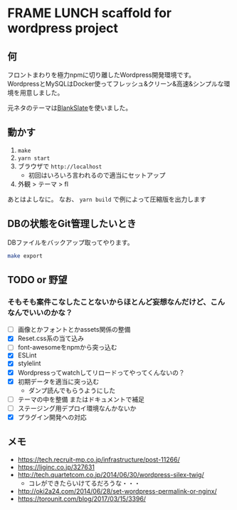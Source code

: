 # FRAME LUNCH scaffold for wordpress project

## 何

フロントまわりを極力npmに切り離したWordpress開発環境です。  
WordpressとMySQLはDocker使ってフレッシュ&クリーン&高速&シンプルな環境を用意しました。

元ネタのテーマは[BlankSlate](http://tidythemes.com/concept/)を使いました。
 
## 動かす

1. `make`
2. `yarn start`
3. ブラウザで `http://localhost`
    - 初回はいろいろ言われるので適当にセットアップ
4. 外観 > テーマ > fl

あとはよしなに。 なお、 `yarn build` で例によって圧縮版を出力します

## DBの状態をGit管理したいとき

DBファイルをバックアップ取ってやります。

```bash
make export
```

## TODO or 野望

### そもそも案件こなしたことないからほとんど妄想なんだけど、こんなんでいいのかな？

- [ ] 画像とかフォントとかassets関係の整備
- [x] Reset.css系の当て込み
- [ ] font-awesomeをnpmから突っ込む
- [x] ESLint
- [x] stylelint
- [x] Wordpressってwatchしてリロードってやってくんないの？
- [x] 初期データを適当に突っ込む
    - ダンプ読んでもらうようにした
- [ ] テーマの中を整備 またはドキュメントで補足
- [ ] ステージング用デプロイ環境なんかないか
- [x] プラグイン開発への対応

## メモ

- https://tech.recruit-mp.co.jp/infrastructure/post-11266/
- https://liginc.co.jp/327631
- http://tech.quartetcom.co.jp/2014/06/30/wordpress-silex-twig/
    - コレができたらいけてるだろうな・・・
- http://oki2a24.com/2014/06/28/set-wordpress-permalink-or-nginx/ 
- https://torounit.com/blog/2017/03/15/3396/
